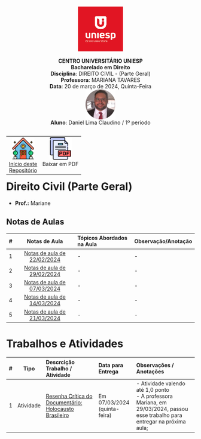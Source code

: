 <div align="center">

<p align="center"><img height="120" src="../../figuras/LOGO_UNIESP.png"> </p>

<p align="center"><b>CENTRO UNIVERSITÁRIO UNIESP</b><br>
<b>Bacharelado em Direito</b><br>
<b>Disciplina</b>: DIREITO CIVIL - (Parte Geral)<br>
<b>Professora</b>: MARIANA TAVARES<br>
<b>Data</b>: 20 de março de 2024, Quinta-Feira<br>
<img align="center" src="../../figuras/FOTO_PERFIL_DANIEL_CLAUDINO_2023.png" width="80"><br>
<b>Aluno</b>: Daniel Lima Claudino / 1º período<br>
 </p>
</div>

<table align="right" border="0">
  <tr>
    <td align="center" valign="top">
      <a href="../README.md">
        <img src="https://github.com/dnlclaudino/imagens/blob/master/icones/icone-casa2.png?raw=true" heigh="60" width="60"><br>Início deste <br>Repositório
      </a>
    </td>
    <td align="center" valign="top">
        <img src="https://github.com/dnlclaudino/imagens/blob/master/icones-aplicativos/pdf/pdf.png?raw=true" heigh="60" width="60"><br>Baixar em PDF
    </td>
  </tr>
</table><br><br><br><br><br>

# Direito Civil (Parte Geral)

- **Prof.:** Mariane

## Notas de Aulas

|#|Notas de Aula|Tópicos Abordados na Aula|Observação/Anotação|
|:---:|:---:|:---|:---|
|1|[Notas de aula de 22/02/2024](./notas-de-aulas/notas-de-aula-2024-02-22.md)|-|-|
|2|[Notas de aula de 29/02/2024](./notas-de-aulas/notas-de-aula-2024-02-29.md)|-|-|
|3|[Notas de aula de 07/03/2024](./notas-de-aulas/notas-de-aula-2024-03-07.md)|-|-|
|4|[Notas de aula de 14/03/2024](./notas-de-aulas/notas-de-aula-2024-03-14.md)|-|-|
|5|[Notas de aula de 21/03/2024](./notas-de-aulas/notas-de-aula-2024-03-21.md)|-|-|

# Trabalhos e Atividades

|#|Tipo|Descrcição Trabalho / Atividade|Data para Entrega| Observações / Anotações |
|:---:|:---:|:---|:---|:---|
|1|Atividade|[Resenha Crítica do Documentário: Holocausto Brasileiro](./trabalhos-e-atividades/2024-03-07-atividade-resenha-critica-a-luz-dudh.md)|Em 07/03/2024<br>(quinta-feira)|- Atividade valendo até 1,0 ponto<br> - A professora Mariana, em 29/03/2024, passou esse trabalho para entregar na próxima aula;|
